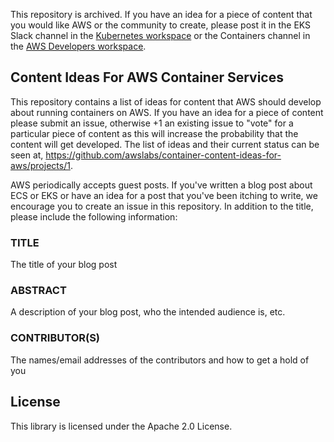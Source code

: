 This repository is archived. If you have an idea for a piece of content that you would like AWS or the community to create, please post it in the EKS Slack channel in the [Kubernetes workspace](https://communityinviter.com/apps/kubernetes/community) or the Containers channel in the [AWS Developers workspace](https://join.slack.com/t/awsdevelopers/shared_invite/zt-yryddays-C9fkWrmguDv0h2EEDzCqvw). 

## Content Ideas For AWS Container Services

This repository contains a list of ideas for content that AWS should develop about running containers on AWS.  If you have an idea for a piece of content please submit an issue, otherwise +1 an existing issue to "vote" for a particular piece of content as this will increase the probability that the content will get developed. The list of ideas and their current status can be seen at, https://github.com/awslabs/container-content-ideas-for-aws/projects/1. 

AWS periodically accepts guest posts.  If you've written a blog post about ECS or EKS or have an idea for a post that you've been itching to write, we encourage you to create an issue in this repository. In addition to the title, please include the following information: 

### TITLE
The title of your blog post
### ABSTRACT
A description of your blog post, who the intended audience is, etc. 
### CONTRIBUTOR(S)
The names/email addresses of the contributors and how to get a hold of you

## License

This library is licensed under the Apache 2.0 License. 
